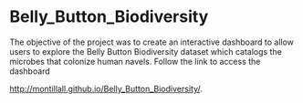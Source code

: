 # Belly_Button_Biodiversity

The objective of the project was to create an interactive dashboard to allow users to explore the Belly Button Biodiversity dataset which catalogs the microbes that colonize human navels. Follow the link to access the dashboard 

http://montillall.github.io/Belly_Button_Biodiversity/.
